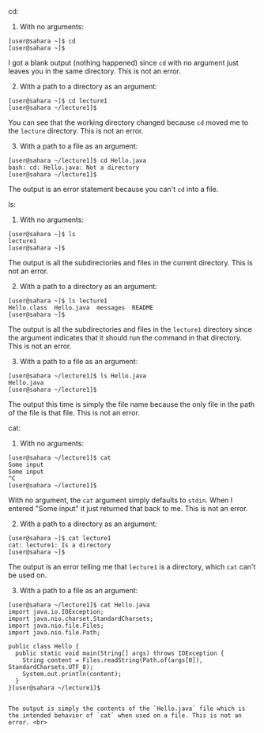 cd:
1. With no arguments:
```
[user@sahara ~]$ cd
[user@sahara ~]$
```
I got a blank output (nothing happened) since `cd` with no argument just leaves you in the same directory. This is not an error. <br>

2. With a path to a directory as an argument:
```
[user@sahara ~]$ cd lecture1
[user@sahara ~/lecture1]$
```
You can see that the working directory changed because `cd` moved me to the `lecture` directory. This is not an error. <br>

3. With a path to a file as an argument:
```
[user@sahara ~/lecture1]$ cd Hello.java
bash: cd: Hello.java: Not a directory
[user@sahara ~/lecture1]$
```
The output is an error statement because you can't `cd` into a file.

ls:
1. With no arguments:
```
[user@sahara ~]$ ls
lecture1
[user@sahara ~]$
```
The output is all the subdirectories and files in the current directory. This is not an error. <br>

2. With a path to a directory as an argument:
```
[user@sahara ~]$ ls lecture1
Hello.class  Hello.java  messages  README
[user@sahara ~]$
```
The output is all the subdirectories and files in the `lecture1` directory since the argument indicates that it should run the command in that directory. This is not an error. <br>

3. With a path to a file as an argument:
```
[user@sahara ~/lecture1]$ ls Hello.java
Hello.java
[user@sahara ~/lecture1]$
```
The output this time is simply the file name because the only file in the path of the file is that file. This is not an error. <br>

cat:
1. With no arguments:
```
[user@sahara ~/lecture1]$ cat
Some input
Some input
^C
[user@sahara ~/lecture1]$
```
With no argument, the `cat` argument simply defaults to `stdin`. When I entered "Some input" it just returned that back to me. This is not an error. <br>

2. With a path to a directory as an argument:
```
[user@sahara ~]$ cat lecture1
cat: lecture1: Is a directory
[user@sahara ~]$ 
```
The output is an error telling me that `lecture1` is a directory, which `cat` can't be used on. <br>

3. With a path to a file as an argument:
```
[user@sahara ~/lecture1]$ cat Hello.java
import java.io.IOException;
import java.nio.charset.StandardCharsets;
import java.nio.file.Files;
import java.nio.file.Path;

public class Hello {
  public static void main(String[] args) throws IOException {
    String content = Files.readString(Path.of(args[0]), StandardCharsets.UTF_8);    
    System.out.println(content);
  }
}[user@sahara ~/lecture1]$


The output is simply the contents of the `Hello.java` file which is the intended behavior of `cat` when used on a file. This is not an error. <br>
